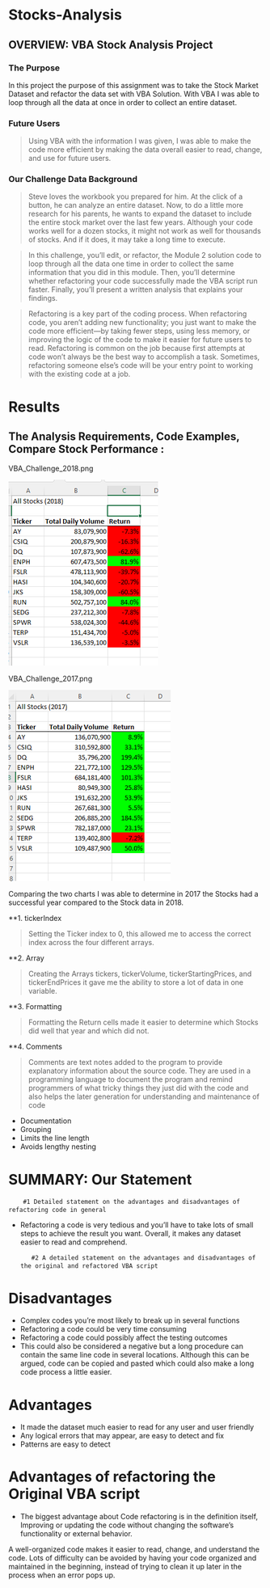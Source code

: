 # Stocks-Analysis
## OVERVIEW: VBA Stock Analysis Project

### The Purpose 

In this project the purpose of this assignment was to take the Stock Market Dataset and refactor the data set with VBA Solution. With VBA I was able to loop through all the data at once in order to collect an entire dataset.

### Future Users

> Using VBA with the information I was given, I was able to make the code more efficient by making the data overall easier to read, change, and use for future users.

### Our Challenge Data Background

> Steve loves the workbook you prepared for him. At the click of a button, he can analyze an entire dataset. Now, to do a little more research for his parents, he wants to expand the dataset to include the entire stock market over the last few years. Although your code works well for a dozen stocks, it might not work as well for thousands of stocks. And if it does, it may take a long time to execute.

> In this challenge, you’ll edit, or refactor, the Module 2 solution code to loop through all the data one time in order to collect the same information that you did in this module. Then, you’ll determine whether refactoring your code successfully made the VBA script run faster. Finally, you’ll present a written analysis that explains your findings.

> Refactoring is a key part of the coding process. When refactoring code, you aren’t adding new functionality; you just want to make the code more efficient—by taking fewer steps, using less memory, or improving the logic of the code to make it easier for future users to read. Refactoring is common on the job because first attempts at code won’t always be the best way to accomplish a task. Sometimes, refactoring someone else’s code will be your entry point to working with the existing code at a job.

# Results
     
## The Analysis Requirements, Code Examples, Compare Stock Performance :

VBA_Challenge_2018.png

![name-of-you-image](https://github.com/skinnytwinvale/stocks-analysis/blob/2a87ea72f5b306567852b318795f7a5b67effd6d/VBA_Challenge_2018.png.png)

VBA_Challenge_2017.png

![name-of-you-image](https://github.com/skinnytwinvale/stocks-analysis/blob/e24e13261097ff89df7ae3b997f86b5852a9012f/VBA_Challenge_2017.png)

Comparing the two charts I was able to determine in 2017 the Stocks had a successful year compared to the Stock data in 2018.

**1. tickerIndex

> Setting the Ticker index to 0, this allowed me to access the correct index across the four different arrays. 

**2. Array 

> Creating the Arrays tickers, tickerVolume, tickerStartingPrices, and tickerEndPrices it gave me the ability to store a lot of data in one variable.

**3. Formatting

> Formatting the Return cells made it easier to determine which Stocks did well that year and which did not.

**4. Comments

> Comments are text notes added to the program to provide explanatory information about the source code. They are used in a programming language to document the program and remind programmers of what tricky things they just did with the code and also helps the later generation for understanding and maintenance of code

- Documentation
- Grouping
- Limits the line length
- Avoids lengthy nesting

# SUMMARY: Our Statement
        
        #1 Detailed statement on the advantages and disadvantages of refactoring code in general 
         
- Refactoring a code is very tedious and you’ll have to take lots of small steps to achieve the result you want. Overall, it makes any dataset easier to read and comprehend.
         
         #2 A detailed statement on the advantages and disadvantages of the original and refactored VBA script 

# Disadvantages

- Complex codes you’re most likely to break up in several functions
- Refactoring a code could be very time consuming
- Refactoring a code could possibly affect the testing outcomes
-  This could also be considered a negative but a long procedure can contain the same line code in several locations. Although this can be argued, code can be copied and pasted which could also make a long code process a little easier.

# Advantages

- It made the dataset much easier to read for any user and user friendly 
- Any logical errors that may appear, are easy to detect and fix
- Patterns are easy to detect
         
# Advantages of refactoring the Original VBA script

- The biggest advantage about Code refactoring is in the definition itself, Improving or updating the code without changing the software’s functionality or external behavior.

A well-organized code makes it easier to read, change, and understand the code. Lots of difficulty can be avoided by having your code organized and maintained in the beginning, instead of trying to clean it up later in the process when an error pops up.

